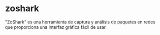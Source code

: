 # zoshark
"ZoShark" es una herramienta de captura y análisis de paquetes en redes que proporciona una interfaz gráfica fácil de usar. 
